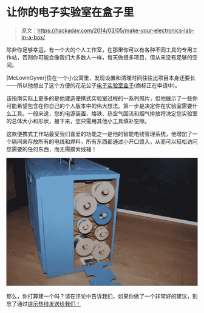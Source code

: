 # 让你的电子实验室在盒子里

> 原文：<https://hackaday.com/2014/03/05/make-your-electronics-lab-in-a-box/>

除非你足够幸运，有一个大的个人工作室，在那里你可以有各种不同工具的专用工作站，否则你可能会像我们大多数人一样，每天做很多项目，但从来没有足够的空间。

[McLovinGyver]住在一个小公寓里，发现设置和清理时间往往比项目本身还要长——所以他想出了这个方便的花花公子[电子实验室盒子](http://www.instructables.com/id/Electronic-Lab-in-a-Box/)(商标正在申请中)。

该指南实际上更多的是他建造便携式实验室过程的一系列照片，但他展示了一些你可能希望包含在你自己的个人版本中的伟大想法。第一步是决定你在实验室需要什么工具。一般来说，您的电源装置、烙铁、热空气回流和烟气排放将决定您实验室的总体大小和形状，接下来，您只需用其他小工具填补空隙。

这款便携式工作站最受我们喜爱的功能之一是他的智能电线管理系统，他增加了一个隔间来存放所有的电线和焊料，所有东西都通过小开口馈入，从而可以轻松访问您需要的任何东西，而无需摸索线轴！

![FRML41ZHSAOJR9P.MEDIUM](img/2da0b498a8c12387776173e2021281ff.png)

那么，你打算建一个吗？请在评论中告诉我们，如果你做了一个非常好的建议，别忘了通过[提示热线发送给我们！](http://hackaday.com/contact-hack-a-day/)